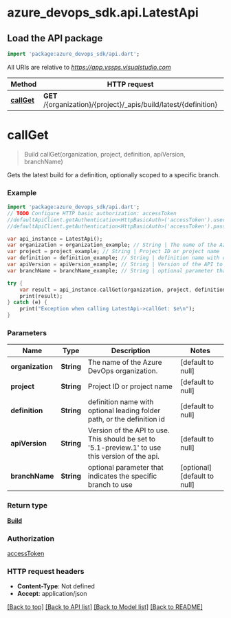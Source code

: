 # azure_devops_sdk.api.LatestApi

## Load the API package
```dart
import 'package:azure_devops_sdk/api.dart';
```

All URIs are relative to *https://app.vssps.visualstudio.com*

Method | HTTP request | Description
------------- | ------------- | -------------
[**callGet**](LatestApi.md#callGet) | **GET** /{organization}/{project}/_apis/build/latest/{definition} | 


# **callGet**
> Build callGet(organization, project, definition, apiVersion, branchName)



Gets the latest build for a definition, optionally scoped to a specific branch.

### Example 
```dart
import 'package:azure_devops_sdk/api.dart';
// TODO Configure HTTP basic authorization: accessToken
//defaultApiClient.getAuthentication<HttpBasicAuth>('accessToken').username = 'YOUR_USERNAME'
//defaultApiClient.getAuthentication<HttpBasicAuth>('accessToken').password = 'YOUR_PASSWORD';

var api_instance = LatestApi();
var organization = organization_example; // String | The name of the Azure DevOps organization.
var project = project_example; // String | Project ID or project name
var definition = definition_example; // String | definition name with optional leading folder path, or the definition id
var apiVersion = apiVersion_example; // String | Version of the API to use.  This should be set to '5.1-preview.1' to use this version of the api.
var branchName = branchName_example; // String | optional parameter that indicates the specific branch to use

try { 
    var result = api_instance.callGet(organization, project, definition, apiVersion, branchName);
    print(result);
} catch (e) {
    print("Exception when calling LatestApi->callGet: $e\n");
}
```

### Parameters

Name | Type | Description  | Notes
------------- | ------------- | ------------- | -------------
 **organization** | **String**| The name of the Azure DevOps organization. | [default to null]
 **project** | **String**| Project ID or project name | [default to null]
 **definition** | **String**| definition name with optional leading folder path, or the definition id | [default to null]
 **apiVersion** | **String**| Version of the API to use.  This should be set to &#39;5.1-preview.1&#39; to use this version of the api. | [default to null]
 **branchName** | **String**| optional parameter that indicates the specific branch to use | [optional] [default to null]

### Return type

[**Build**](Build.md)

### Authorization

[accessToken](../README.md#accessToken)

### HTTP request headers

 - **Content-Type**: Not defined
 - **Accept**: application/json

[[Back to top]](#) [[Back to API list]](../README.md#documentation-for-api-endpoints) [[Back to Model list]](../README.md#documentation-for-models) [[Back to README]](../README.md)

